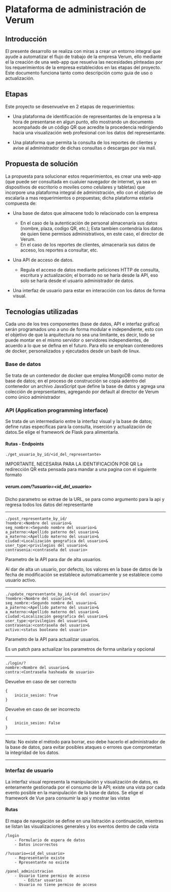 # Plataforma de administración de Verum
## Introducción

El presente desarrollo se realiza con miras a crear un entorno integral que ayude a automatizar el flujo de trabajo de la empresa Verum, ello mediante el la creación de una web-app que resuelva las necesidades plnteadas por los requerimientos de la empresa establecidos en las etapas del proyecto. Este documento funciona tanto como descripción como guia de uso o actualización.

## Etapas
Este proyecto se desenvuelve en 2 etapas de requerimientos:

- Una plataforma de identificación de representantes de la empresa a la hora de presentarse en algun punto, ello mostrando un documento acompañado de un código QR que acredite la procedencia redirigiendo hacia una visualización web profesional con los datos del representante.

- Una plataforma que permita la consulta de los reportes de clientes y avise al administrador de dichas consultas o descargas por via mail.

## Propuesta de solución
La propuesta para solucionar estos requerimientos, es crear una web-app (que puede ser consultada en cualuier navegador de internet, ya sea en dispositivos de escritorio o moviles como celulares y tabletas) que incorpore una plataforma integral de administración, ello con el objetivo de escalarla a mas requerimientos o propuestas; dicha plataforma estaría compuesta de:
- Una base de datos que almacene todo lo relacionado con la empresa
  - En el caso de la autenticación de personal almacenaría sus datos (nombre, plaza, codigo QR, etc.); Esta tambien contendría los datos de quien tiene permisos administrativos, en este caso, el director de Verum.
  - En el caso de los reportes de clientes, almacenaría sus datos de acceso, los reportes a consultar, etc.

- Una API de acceso de datos.
  - Regula el acceso de datos mediante peticiones HTTP  de consulta, escritura y actualización; el borrado no se haría desde la API, eso solo se haría desde el usuario administrador de datos.

- Una interfaz de usuario para estar en interacción con los datos de forma visual.

## Tecnologías utilizadas
Cada uno de los tres componentes (base de datos, API e interfaz gráfica) serán programados uno a uno de forma modular e independiente, esto con el objetivo de que la arquitectura no sea una limitante, es decir, todo se puede montar en el mismo servidor o servidores independientes, de acuerdo a lo que se defina en el futuro. Para ello se emplean contenedores de docker, personalizados y ejecutados desde un bash de linux.

### Base de datos
Se trata de un contenedor de docker que emplea MongoDB como motor de base de datos; en el proceso de construcción se copia adentro del contenedor un archivo JavaScript que define la base de datos y agrega una colección de preprsentantes, agregando por default al director de Verum como único administrador

### API (Application programming interface) 
Se trata de un intermediario entre la interfaz visual y la base de datos; define rutas especificas para la consulta, inserción y actualización de datos.Se elige el framework de Flask para alimentarla.

#### Rutas - Endpoints
```
./get_usuario_by_id/<id_del_representante>
```

IMPORTANTE, NECESARIA PARA LA IDENTIFICACIÓN POR QR
La redirección QR esta pensada para mandar a una pagina con el siguiente formato
##### verum.com/?usuario=<id_del_usuario>

Dicho parametro se extrae de la URL, se para como argumento para la api y regresa todos los datos del representante

---
```
./post_representante_by_id/
?nombre:<Nombre del usuario>&
seg_nombre:<Segundo nombre del usuario>&
a_paterno:<Apellido paterno del usuario>&
a_materno:<Apellido materno del usuario>&
ciudad:<Localización geografica del usuario>&
user_type:<privilegios del usuario>&
contrasenia:<contraseña del usuario>
```


Parametro de la API para dar de alta usuarios. 

Al dar de alta un usuario, por defecto, los valores en la base de datos de la fecha de modificación se establece automaticamente y se establece como usuario activo.

---
```
./update_representante_by_id/<id del usuario>/
?nombre:<Nombre del usuario>&
seg_nombre:<Segundo nombre del usuario>&
a_paterno:<Apellido paterno del usuario>&
a_materno:<Apellido materno del usuario>&
ciudad:<Localización geografica del usuario>&
user_type:<privilegios del usuario>&
contrasenia:<contraseña del usuario>&
activo:<status booleano del usuario>
```


Parametro de la API para actualizar usuarios. 

Es un patch para actualizar los parametros de forma unitaria y opcional

---
```
./login/?
nombre:<Nombre del usuario>&
contra:<Contraseña hasheada de usuario>
```


Devuelve en caso de ser correcto
```
{
	inicio_sesion: True
}
```

Devuelve en caso de ser incorrecto
```
{
	inicio_sesion: False
}
```

---
Nota: No existe el método para borrar, eso debe hacerlo el administrador de la base de datos, para evitar posibles ataques o errores que comprometan la integridad de los datos.

---
### Interfaz de usuario 

La interfaz visual representa la manipulación y visualización de datos, es enteramente gestionada por el consumo de la API; existe una vista por cada evento posible en la manipulación de la base de datos. Se elige el framework de Vue para consumir la api y mostrar las vistas

#### Rutas 

El mapa de navegación se define en una listración a continuación, mientras se listan las visualizaciones generales y los eventos dentro de cada vista

```
/login
	- Formulario de espera de datos
	- Datos incorrectos
```

```
/?usuario=<id_del_usuario>
	- Representante existe
	- Rpresentante no existe
```

```
/panel_administracion
	- Usuario tiene permiso de acceso 
		- Editar usuarios
	- Usuario no tiene permiso de acceso
```











































































